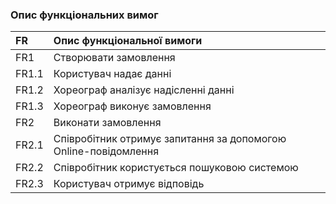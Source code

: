 ### Опис функціональних вимог
|FR|Опис функціональної вимоги|
|:-|:-|
|FR1|Створювати замовлення|
|FR1.1|Користувач надає данні|
|FR1.2|Хореограф аналізує надісленні данні|
|FR1.3|Хореограф виконує замовлення|
|FR2|Виконати замовлення|
|FR2.1|Співробітник отримує запитання за допомогою Online-повідомлення|
|FR2.2|Співробітник користується пошуковою системою|
|FR2.3|Користувач отримує відповідь|
